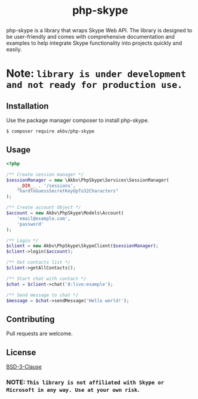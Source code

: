 # <p align="center">php-skype</p>
php-skype is a library that wraps Skype Web API. The library is designed to be user-friendly and comes with comprehensive documentation and examples to help integrate Skype functionality into projects quickly and easily.

# Note: `library is under development and not ready for production use.`

## Installation 


Use the package manager composer to install php-skype. 

```bash 
$ composer require akbv/php-skype 
```

## Usage
```PHP
<?php

/** Create session manager */
$sessionManager = new \Akbv\PhpSkype\Services\SessionManager(
    __DIR__ . '/sessions',
    "hardToGuessSecretKeyUpTo32Characters"
);

/** Create account Object */
$account = new Akbv\PhpSkype\Models\Account(
    'email@example.com',
    'password'
);

/** Login */
$client = new Akbv\PhpSkype\SkypeClient($sessionManager);
$client->login($account);

/** Get contacts list */
$client->getAllContacts();

/** Start chat with contact */
$chat = $client->chat('8:live:example');

/** Send message to chat */
$message = $chat->sendMessage('Hello world!'); 

```

## Contributing

Pull requests are welcome.

## License

[BSD-3-Clause](https://opensource.org/licenses/BSD-3-Clause)

### NOTE: `This library is not affiliated with Skype or Microsoft in any way. Use at your own risk`.